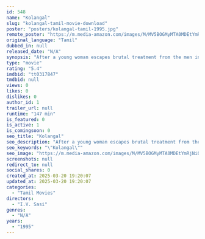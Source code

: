 ```yaml
---
id: 548
name: "Kolangal"
slug: "kolangal-tamil-movie-download"
poster: "posters/kolangal-tamil-1995.jpg"
remote_poster: "https://m.media-amazon.com/images/M/MV5BOGMyMTA0MDEtYmRjNi00ZjhlLTk1NWItNWVkZjkwYjU3MmIzXkEyXkFqcGdeQXVyMjA4OTI5NDQ@._V1_SX300.jpg"
original_language: "Tamil"
dubbed_in: null
released_date: "N/A"
synopsis: "After a young woman escapes brutal treatment from the men in her life, she faces further injustice when her new in-laws reject her."
type: "movie"
rating: "5.4"
imdbid: "tt0317847"
tmdbid: null
views: 0
likes: 0
dislikes: 0
author_id: 1
trailer_url: null
runtime: "147 min"
is_featured: 0
is_active: 1
is_comingsoon: 0
seo_title: "Kolangal"
seo_description: "After a young woman escapes brutal treatment from the men in her life, she faces further injustice when her new in-laws reject her."
seo_keywords: "\"Kolangal\""
seo_image: "https://m.media-amazon.com/images/M/MV5BOGMyMTA0MDEtYmRjNi00ZjhlLTk1NWItNWVkZjkwYjU3MmIzXkEyXkFqcGdeQXVyMjA4OTI5NDQ@._V1_SX300.jpg"
screenshots: null
redirect_to: null
social_shares: 0
created_at: 2025-03-20 19:20:07
updated_at: 2025-03-20 19:20:07
categories:
  - "Tamil Movies"
directors:
  - "I.V. Sasi"
genres:
  - "N/A"
years:
  - "1995"
---
```

